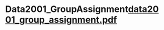 # Data2001_GroupAssignment[data2001_group_assignment.pdf](https://github.com/sbradley55/Data2001_GroupAssignment/files/8646331/data2001_group_assignment.pdf)
